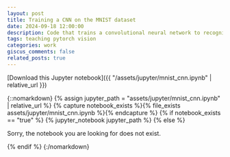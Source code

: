 ```yaml
---
layout: post
title: Training a CNN on the MNIST dataset
date: 2024-09-18 12:00:00
description: Code that trains a convolutional neural network to recognize hand-written digits. This notebook is adapted from some guest lectures I gave for courses for which I served as a TA.
tags: teaching pytorch vision
categories: work
giscus_comments: false
related_posts: true
---
```


[Download this Jupyter notebook]({{ "/assets/jupyter/mnist_cnn.ipynb" | relative_url }})

{::nomarkdown}
{% assign jupyter_path = "assets/jupyter/mnist_cnn.ipynb" | relative_url %}
{% capture notebook_exists %}{% file_exists assets/jupyter/mnist_cnn.ipynb %}{% endcapture %}
{% if notebook_exists == "true" %}
{% jupyter_notebook jupyter_path %}
{% else %}

<p>Sorry, the notebook you are looking for does not exist.</p>
{% endif %}
{:/nomarkdown}
